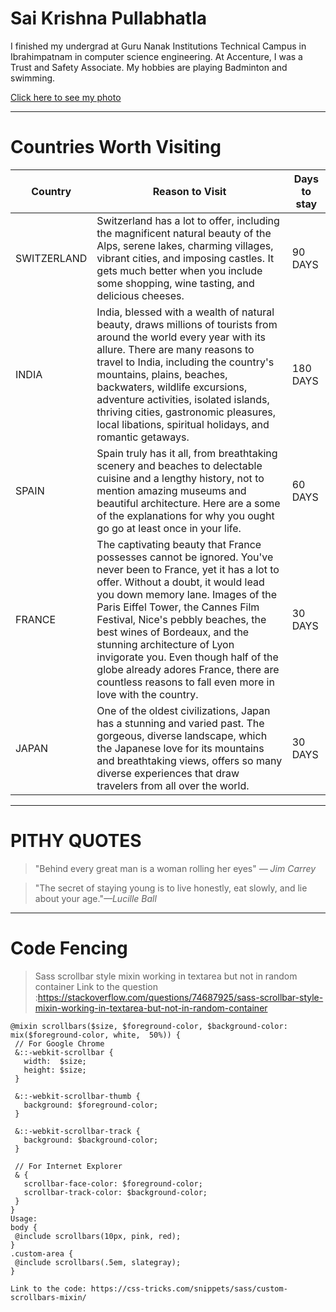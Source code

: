 # Sai Krishna Pullabhatla
I finished my undergrad at Guru Nanak Institutions Technical Campus in Ibrahimpatnam in computer science engineering. At Accenture, I was a Trust and Safety Associate. My hobbies are playing Badminton and swimming.


[Click here to see my photo](https://github.com/s558962/assignment2-Pullabhatla/blob/main/image.jpg)

-----
# Countries Worth Visiting

| Country |  Reason to Visit  | Days to stay  |
| ------- |  ---------------  | ------------  |
|SWITZERLAND | Switzerland has a lot to offer, including the magnificent natural beauty of the Alps, serene lakes, charming villages, vibrant cities, and imposing castles. It gets much better when you include some shopping, wine tasting, and delicious cheeses.  | 90 DAYS |
| INDIA |  India, blessed with a wealth of natural beauty, draws millions of tourists from around the world every year with its allure. There are many reasons to travel to India, including the country's mountains, plains, beaches, backwaters, wildlife excursions, adventure activities, isolated islands, thriving cities, gastronomic pleasures, local libations, spiritual holidays, and romantic getaways.   | 180 DAYS  |
| SPAIN |  Spain truly has it all, from breathtaking scenery and beaches to delectable cuisine and a lengthy history, not to mention amazing museums and beautiful architecture. Here are a some of the explanations for why you ought go go at least once in your life.  | 60 DAYS  |
| FRANCE |  The captivating beauty that France possesses cannot be ignored. You've never been to France, yet it has a lot to offer. Without a doubt, it would lead you down memory lane. Images of the Paris Eiffel Tower, the Cannes Film Festival, Nice's pebbly beaches, the best wines of Bordeaux, and the stunning architecture of Lyon invigorate you. Even though half of the globe already adores France, there are countless reasons to fall even more in love with the country.  | 30 DAYS |
| JAPAN |  One of the oldest civilizations, Japan has a stunning and varied past. The gorgeous, diverse landscape, which the Japanese love for its mountains and breathtaking views, offers so many diverse experiences that draw travelers from all over the world.  | 30 DAYS | 

-----
# PITHY QUOTES

> "Behind every great man is a woman rolling her eyes" *― Jim Carrey*

> "The secret of staying young is to live honestly, eat slowly, and lie about your age."*—Lucille Ball*


------
# Code Fencing

> Sass scrollbar style mixin working in textarea but not in random container
 Link to the question :https://stackoverflow.com/questions/74687925/sass-scrollbar-style-mixin-working-in-textarea-but-not-in-random-container

 ```
 @mixin scrollbars($size, $foreground-color, $background-color: mix($foreground-color, white,  50%)) {
  // For Google Chrome
  &::-webkit-scrollbar {
    width:  $size;
    height: $size;
  }

  &::-webkit-scrollbar-thumb {
    background: $foreground-color;
  }

  &::-webkit-scrollbar-track {
    background: $background-color;
  }

  // For Internet Explorer
  & {
    scrollbar-face-color: $foreground-color;
    scrollbar-track-color: $background-color;
  }
}
Usage:
body {
  @include scrollbars(10px, pink, red);
}
.custom-area {
  @include scrollbars(.5em, slategray);
}

Link to the code: https://css-tricks.com/snippets/sass/custom-scrollbars-mixin/

```